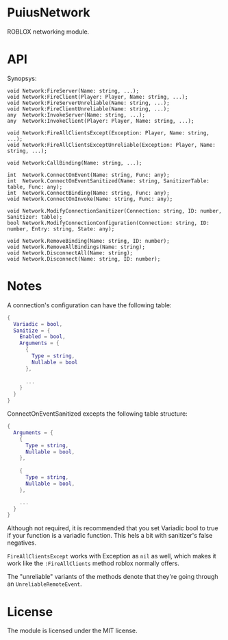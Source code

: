 # PuiusNetwork
ROBLOX networking module.

# API
Synopsys:
```luau
void Network:FireServer(Name: string, ...);
void Network:FireClient(Player: Player, Name: string, ...);
void Network:FireServerUnreliable(Name: string, ...);
void Network:FireClientUnreliable(Name: string, ...);
any  Network:InvokeServer(Name: string, ...);
any  Network:InvokeClient(Player: Player, Name: string, ...);

void Network:FireAllClientsExcept(Exception: Player, Name: string, ...);
void Network:FireAllClientsExceptUnreliable(Exception: Player, Name: string, ...);

void Network:CallBinding(Name: string, ...);

int  Network.ConnectOnEvent(Name: string, Func: any);
int  Network.ConnectOnEventSanitized(Name: string, SanitizerTable: table, Func: any);
int  Network.ConnectBinding(Name: string, Func: any);
void Network.ConnectOnInvoke(Name: string, Func: any);

void Network.ModifyConnectionSanitizer(Connection: string, ID: number, Sanitizer: table);
bool Network.ModifyConnectionConfiguration(Connection: string, ID: number, Entry: string, State: any);

void Network.RemoveBinding(Name: string, ID: number);
void Network.RemoveAllBindings(Name: string);
void Network.DisconnectAll(Name: string);
void Network.Disconnect(Name: string, ID: number);
```

# Notes
A connection's configuration can have the following table:
```lua
{
  Variadic = bool,
  Sanitize = {
    Enabled = bool,
    Arguments = {
      {
        Type = string,
        Nullable = bool
      },
      
      ...
    }
  }
}
```

ConnectOnEventSanitized excepts the following table structure:
```lua
{
  Arguments = { 
    {
      Type = string,
      Nullable = bool,
    },
  
    {
      Type = string,
      Nullable = bool,
    },

    ...
  }
}
```

Although not required, it is recommended that you set Variadic bool to true if your function is a variadic function. This hels a bit with sanitizer's false negatives.

`FireAllClientsExcept` works with Exception as `nil` as well, which makes it work like the `:FireAllClients` method roblox normally offers.

The "unreliable" variants of the methods denote that they're going through an `UnreliableRemoteEvent`.

# License
The module is licensed under the MIT license.
